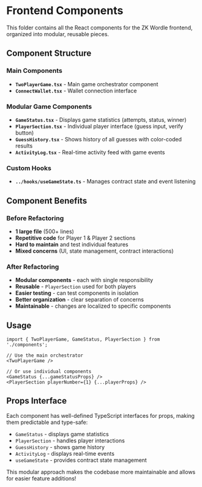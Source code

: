 # Frontend Components

This folder contains all the React components for the ZK Wordle frontend, organized into modular, reusable pieces.

## Component Structure

### Main Components
- **`TwoPlayerGame.tsx`** - Main game orchestrator component
- **`ConnectWallet.tsx`** - Wallet connection interface

### Modular Game Components
- **`GameStatus.tsx`** - Displays game statistics (attempts, status, winner)
- **`PlayerSection.tsx`** - Individual player interface (guess input, verify button)
- **`GuessHistory.tsx`** - Shows history of all guesses with color-coded results
- **`ActivityLog.tsx`** - Real-time activity feed with game events

### Custom Hooks
- **`../hooks/useGameState.ts`** - Manages contract state and event listening

## Component Benefits

### Before Refactoring
- **1 large file** (500+ lines)
- **Repetitive code** for Player 1 & Player 2 sections
- **Hard to maintain** and test individual features
- **Mixed concerns** (UI, state management, contract interactions)

### After Refactoring
- **Modular components** - each with single responsibility
- **Reusable** - `PlayerSection` used for both players
- **Easier testing** - can test components in isolation
- **Better organization** - clear separation of concerns
- **Maintainable** - changes are localized to specific components

## Usage

```tsx
import { TwoPlayerGame, GameStatus, PlayerSection } from './components';

// Use the main orchestrator
<TwoPlayerGame />

// Or use individual components
<GameStatus {...gameStatusProps} />
<PlayerSection playerNumber={1} {...playerProps} />
```

## Props Interface

Each component has well-defined TypeScript interfaces for props, making them predictable and type-safe:

- `GameStatus` - displays game statistics
- `PlayerSection` - handles player interactions  
- `GuessHistory` - shows game history
- `ActivityLog` - displays real-time events
- `useGameState` - provides contract state management

This modular approach makes the codebase more maintainable and allows for easier feature additions!
